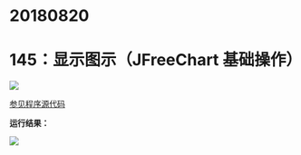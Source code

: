 # 20180820

# 145：显示图示（JFreeChart 基础操作）

<img src="http://image.renkaigis.com/keepcoding/2018082001.png">

<a href="https://github.com/renkaigis/KeepCoding/tree/master/2018/08/20" target="_blank">参见程序源代码</a>

**运行结果：**

<img src="http://image.renkaigis.com/keepcoding/2018082002.png">